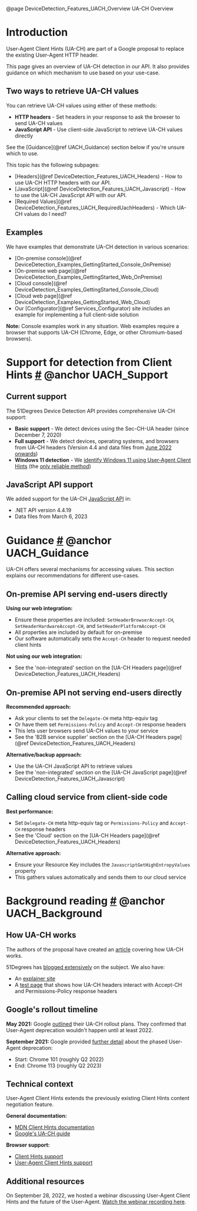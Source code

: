 @page DeviceDetection_Features_UACH_Overview UA-CH Overview

# Introduction

User-Agent Client Hints (UA-CH) are part of a Google proposal to replace the existing User-Agent HTTP header.

This page gives an overview of UA-CH detection in our API. It also provides guidance on which mechanism to use based on your use-case.

## Two ways to retrieve UA-CH values

You can retrieve UA-CH values using either of these methods:

- **HTTP headers** - Set headers in your response to ask the browser to send UA-CH values
- **JavaScript API** - Use client-side JavaScript to retrieve UA-CH values directly

See the [Guidance](@ref UACH_Guidance) section below if you're unsure which to use.

This topic has the following subpages:

- [Headers](@ref DeviceDetection_Features_UACH_Headers) - How to use UA-CH HTTP headers with our API.
- [JavaScript](@ref DeviceDetection_Features_UACH_Javascript) - How to use the UA-CH JavaScript API with our API.
- [Required Values](@ref DeviceDetection_Features_UACH_RequiredUachHeaders) - Which UA-CH values do I need?

## Examples

We have examples that demonstrate UA-CH detection in various scenarios:

- [On-premise console](@ref DeviceDetection_Examples_GettingStarted_Console_OnPremise) 
- [On-premise web page](@ref DeviceDetection_Examples_GettingStarted_Web_OnPremise) 
- [Cloud console](@ref DeviceDetection_Examples_GettingStarted_Console_Cloud) 
- [Cloud web page](@ref DeviceDetection_Examples_GettingStarted_Web_Cloud)
- Our [Configurator](@ref Services_Configurator) site includes an example for implementing a full client-side solution

**Note:** Console examples work in any situation. Web examples require a browser that supports UA-CH (Chrome, Edge, or other Chromium-based browsers).

# Support for detection from Client Hints <a href="#UACH_Support">#</a> @anchor UACH_Support

## Current support

The 51Degrees Device Detection API provides comprehensive UA-CH support:

- **Basic support** - We detect devices using the Sec-CH-UA header (since December 7, 2020)
- **Full support** - We detect devices, operating systems, and browsers from UA-CH headers (Version 4.4 and data files from [June 2022 onwards](https://51degrees.com/blog/updates-to-user-agent-client-hints-version-4-4))
- **Windows 11 detection** - We [identify Windows 11 using User-Agent Client Hints](https://51degrees.com/blog/windows-11-detectable-with-uach) (the [only reliable method](https://docs.microsoft.com/en-us/microsoft-edge/web-platform/how-to-detect-win11))

## JavaScript API support

We added support for the UA-CH [JavaScript API](https://developer.mozilla.org/en-US/docs/Web/API/User-Agent_Client_Hints_API) in:

- .NET API version 4.4.19 
- Data files from March 6, 2023

# Guidance <a href="#UACH_Guidance">#</a> @anchor UACH_Guidance

UA-CH offers several mechanisms for accessing values. This section explains our recommendations for different use-cases.

## On-premise API serving end-users directly

**Using our web integration:**
- Ensure these properties are included: `SetHeaderBrowserAccept-CH`, `SetHeaderHardwareAccept-CH`, and `SetHeaderPlatformAccept-CH`
- All properties are included by default for on-premise
- Our software automatically sets the `Accept-CH` header to request needed client hints

**Not using our web integration:**
- See the 'non-integrated' section on the [UA-CH Headers page](@ref DeviceDetection_Features_UACH_Headers)

## On-premise API not serving end-users directly

**Recommended approach:**
- Ask your clients to set the `Delegate-CH` meta http-equiv tag
- Or have them set `Permissions-Policy` and `Accept-CH` response headers
- This lets user browsers send UA-CH values to your service
- See the 'B2B service supplier' section on the [UA-CH Headers page](@ref DeviceDetection_Features_UACH_Headers)

**Alternative/backup approach:**
- Use the UA-CH JavaScript API to retrieve values
- See the 'non-integrated' section on the [UA-CH JavaScript page](@ref DeviceDetection_Features_UACH_Javascript)

## Calling cloud service from client-side code

**Best performance:**
- Set `Delegate-CH` meta http-equiv tag or `Permissions-Policy` and `Accept-CH` response headers
- See the 'Cloud' section on the [UA-CH Headers page](@ref DeviceDetection_Features_UACH_Headers)

**Alternative approach:**
- Ensure your Resource Key includes the `JavascriptGetHighEntropyValues` property
- This gathers values automatically and sends them to our cloud service

# Background reading <a href="#UACH_Background">#</a> @anchor UACH_Background 

## How UA-CH works

The authors of the proposal have created an [article](https://web.dev/user-agent-client-hints) covering how UA-CH works.

51Degrees has [blogged extensively](https://51degrees.com/resources/blogs/tag/Client%20Hints) on the subject. We also have:

- An [explainer site](https://learnclienthints.com/)
- A [test page](https://51degrees.com/client-hints) that shows how UA-CH headers interact with Accept-CH and Permissions-Policy response headers

## Google's rollout timeline

**May 2021:** Google [outlined](https://blog.chromium.org/2021/05/update-on-user-agent-string-reduction.html) their UA-CH rollout plans. They confirmed that User-Agent deprecation wouldn't happen until at least 2022.

**September 2021:** Google provided [further detail](https://blog.chromium.org/2021/09/user-agent-reduction-origin-trial-and-dates.html) about the phased User-Agent deprecation:
- Start: Chrome 101 (roughly Q2 2022)
- End: Chrome 113 (roughly Q2 2023)

## Technical context

User-Agent Client Hints extends the previously existing Client Hints content negotiation feature.

**General documentation:**
- [MDN Client Hints documentation](https://developer.mozilla.org/en-US/docs/Glossary/Client_hints)
- [Google's UA-CH guide](https://web.dev/user-agent-client-hints/)

**Browser support:**
- [Client Hints support](https://caniuse.com/client-hints-dpr-width-viewport)
- [User-Agent Client Hints support](https://caniuse.com/mdn-api_navigator_useragentdata)

## Additional resources

On September 28, 2022, we hosted a webinar discussing User-Agent Client Hints and the future of the User-Agent. [Watch the webinar recording here](https://vimeo.com/755026259).
